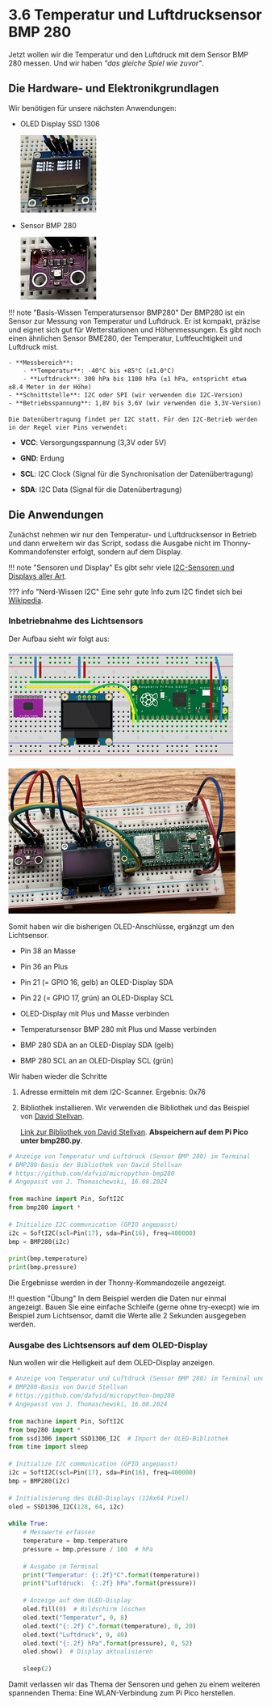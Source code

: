 # 3.6 Temperatur und Luftdrucksensor BMP 280

Jetzt wollen wir die Temperatur und den Luftdruck mit dem Sensor BMP 280 messen. Und wir haben *"das gleiche Spiel wie zuvor"*.

## Die Hardware- und Elektronikgrundlagen

Wir benötigen für unsere nächsten Anwendungen:

- OLED Display SSD 1306

    ![OLED Display SSD 1306](media/3-4-OLED-DisplaySSD1306.PNG)

- Sensor BMP 280

    ![BMP 280](media/3-6-TemperaturSensorBMP280.PNG)

!!! note "Basis-Wissen Temperatursensor BMP280"
    Der BMP280 ist ein Sensor zur Messung von Temperatur und Luftdruck. Er ist kompakt, präzise und eignet sich gut für Wetterstationen und Höhenmessungen. Es gibt noch einen ähnlichen Sensor BME280, der Temperatur, Luftfeuchtigkeit und Luftdruck mist.

    - **Messbereich**:
        - **Temperatur**: -40°C bis +85°C (±1.0°C)
        - **Luftdruck**: 300 hPa bis 1100 hPa (±1 hPa, entspricht etwa ±8.4 Meter in der Höhe)
    - **Schnittstelle**: I2C oder SPI (wir verwenden die I2C-Version)
    - **Betriebsspannung**: 1,8V bis 3,6V (wir verwenden die 3,3V-Version)

    Die Datenübertragung findet per I2C statt. Für den I2C-Betrieb werden in der Regel vier Pins verwendet:

- **VCC**: Versorgungsspannung (3,3V oder 5V)

- **GND**: Erdung

- **SCL**: I2C Clock (Signal für die Synchronisation der Datenübertragung)

- **SDA**: I2C Data (Signal für die Datenübertragung)

## Die Anwendungen

Zunächst nehmen wir nur den Temperatur- und Luftdrucksensor in Betrieb und dann erweitern wir das Script, sodass die Ausgabe nicht im Thonny-Kommandofenster erfolgt, sondern auf dem Display.

!!! note "Sensoren und Display"
    Es gibt sehr viele [I2C-Sensoren und Displays aller Art](https://www.sparkfun.com/categories/tags/i2c?sort_by=date_asc&filter_price_floor=&filter_price_ceil=). 

??? info "Nerd-Wissen I2C"
    Eine sehr gute Info zum I2C findet sich bei [Wikipedia](https://de.wikipedia.org/wiki/I%C2%B2C).

### Inbetriebnahme des Lichtsensors

Der Aufbau sieht wir folgt aus:

![OLED Display](media/3-6ab-BMP280-OLED.PNG) 

![OLED Display](media/3-6ab-BMP280-OLED-Foto.PNG)

Somit haben wir die bisherigen OLED-Anschlüsse, ergänzgt um den Lichtsensor.

- Pin 38 an Masse

- Pin 36 an Plus

- Pin 21 (= GPIO 16, gelb) an OLED-Display SDA

- Pin 22 (= GPIO 17, grün) an OLED-Display SCL

- OLED-Display mit Plus und Masse verbinden

- Temperatursensor BMP 280 mit Plus und Masse verbinden

- BMP 280 SDA an an OLED-Display SDA (gelb)

- BMP 280 SCL an an OLED-Display SCL (grün)

Wir haben wieder die Schritte

 1. Adresse ermitteln mit dem I2C-Scanner. Ergebnis: 0x76

 2. Bibliothek installieren. Wir verwenden die Bibliothek und das Beispiel von [David Stellvan](https://github.com/dafvid/micropython-bmp280). 

    [Link zur Bibliothek von David Stellvan](https://github.com/dafvid/micropython-bmp280/blob/master/bmp280.py). **Abspeichern auf dem Pi Pico unter bmp280.py**.

```python linenums="1"
# Anzeige von Temperatur und Luftdruck (Sensor BMP 280) im Terminal
# BMP280-Basis der Bibliothek von David Stellvan
# https://github.com/dafvid/micropython-bmp280
# Angepasst von J. Thomaschewski, 16.08.2024

from machine import Pin, SoftI2C
from bmp280 import *

# Initialize I2C communication (GPIO angepasst)
i2c = SoftI2C(scl=Pin(17), sda=Pin(16), freq=400000)
bmp = BMP280(i2c)

print(bmp.temperature)
print(bmp.pressure)
```
Die Ergebnisse werden in der Thonny-Kommandozeile angezeigt.

!!! question "Übung"
    In dem Beispiel werden die Daten nur einmal angezeigt. Bauen Sie eine einfache Schleife (gerne ohne try-execpt) wie im Beispiel zum Lichtsensor, damit die Werte alle 2 Sekunden ausgegeben werden.

### Ausgabe des Lichtsensors auf dem OLED-Display

Nun wollen wir die Helligkeit auf dem OLED-Display anzeigen.

```python linenums="1"
# Anzeige von Temperatur und Luftdruck (Sensor BMP 280) im Terminal und auf OLED-Display
# BMP280-Basis von David Stellvan
# https://github.com/dafvid/micropython-bmp280
# Angepasst von J. Thomaschewski, 16.08.2024

from machine import Pin, SoftI2C
from bmp280 import *
from ssd1306 import SSD1306_I2C  # Import der OLED-Bibliothek
from time import sleep

# Initialize I2C communication (GPIO angepasst)
i2c = SoftI2C(scl=Pin(17), sda=Pin(16), freq=400000)
bmp = BMP280(i2c)

# Initialisierung des OLED-Displays (128x64 Pixel)
oled = SSD1306_I2C(128, 64, i2c)

while True:
    # Messwerte erfassen
    temperature = bmp.temperature
    pressure = bmp.pressure / 100  # hPa

    # Ausgabe im Terminal
    print("Temperatur: {:.2f}°C".format(temperature))
    print("Luftdruck:  {:.2f} hPa".format(pressure))

    # Anzeige auf dem OLED-Display
    oled.fill(0)  # Bildschirm löschen
    oled.text("Temperatur", 0, 8)
    oled.text("{:.2f} C".format(temperature), 0, 20)
    oled.text("Luftdruck", 0, 40)
    oled.text("{:.2f} hPa".format(pressure), 0, 52)
    oled.show()  # Display aktualisieren

    sleep(2)
```

Damit verlassen wir das Thema der Sensoren und gehen zu einem weiteren spannenden Thema: Eine WLAN-Verbindung zum Pi Pico herstellen.